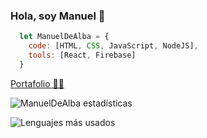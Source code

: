 ### Hola, soy Manuel 👋

```js
  let ManuelDeAlba = {
    code: [HTML, CSS, JavaScript, NodeJS],
    tools: [React, Firebase]
  }
```

[Portafolio 👨‍💻](https://manueldealba.github.io/Portafolio)

![ManuelDeAlba estadísticas](https://github-readme-stats.vercel.app/api?username=ManuelDeAlba)

![Lenguajes más usados](https://github-readme-stats.vercel.app/api/top-langs/?username=manueldealba&layout=compact)

<!--
**ManuelDeAlba/ManuelDeAlba** is a ✨ _special_ ✨ repository because its `README.md` (this file) appears on your GitHub profile.

Here are some ideas to get you started:

- 🔭 I’m currently working on ...
- 🌱 I’m currently learning ...
- 👯 I’m looking to collaborate on ...
- 🤔 I’m looking for help with ...
- 💬 Ask me about ...
- 📫 How to reach me: ...
- 😄 Pronouns: ...
- ⚡ Fun fact: ...
-->
